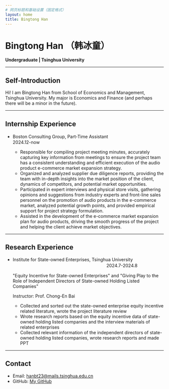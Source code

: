 ```yaml
---
# 网页标题和基础设置（固定格式）
layout: home
title: Bingtong Han
---
```


# Bingtong Han （韩冰童）
**Undergraduate | Tsinghua University**

---

## Self-Introduction
Hi! I am Bingtong Han from School of Economics and Management, Tsinghua University. My major is Economics and Finance (and perhaps there will be a minor in the future).   

---

## Internship Experience
- Boston Consulting Group, Part-Time Assistant　　　　　　　　　　　　　　　　　　　　　　　　　 　  2024.12-now


  * Responsible for compiling project meeting minutes, accurately capturing key information from meetings to ensure the project team has a consistent understanding and efficient execution of the audio product e-commerce market expansion strategy.  
  * Organized and analyzed supplier due diligence reports, providing the team with in-depth insights into the market position of the client, dynamics of competitors, and potential market opportunities.  
  * Participated in expert interviews and physical store visits, gathering opinions and suggestions from industry experts and front-line sales personnel on the promotion of audio products in the e-commerce market, analyzed potential growth points, and provided empirical support for project strategy formulation.  
  * Assisted in the development of the e-commerce market expansion plan for audio products, driving the smooth progress of the project and helping the client achieve market objectives.

---

## Research Experience
- Institute for State-owned Enterprises, Tsinghua University 　　　　　　　　　　　　　　　　　　　　  　2024.7-2024.8　　

  "Equity Incentive for State-owned Enterprises" and "Giving Play to the Role of Independent Directors of State-owned Holding Listed Companies"


  Instructor: Prof. Chong-En Bai


  * Collected and sorted out the state-owned enterprise equity incentive related literature, wrote the project literature review  
  * Wrote research reports based on the equity incentive data of state-owned holding listed companies and the interview materials of related enterprises  
  * Collected relevant information of the independent directors of state-owned holding listed companies, wrote research reports and made PPT  


---

## Contact
- Email: hanbt23@mails.tsinghua.edu.cn
- GitHub: [My GitHub](https://github.com/BingtongHan)
